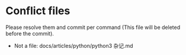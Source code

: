 # Conflict files
Please resolve them and commit per command (This file will be deleted before the commit).
- Not a file: docs/articles/python/python3 杂记.md